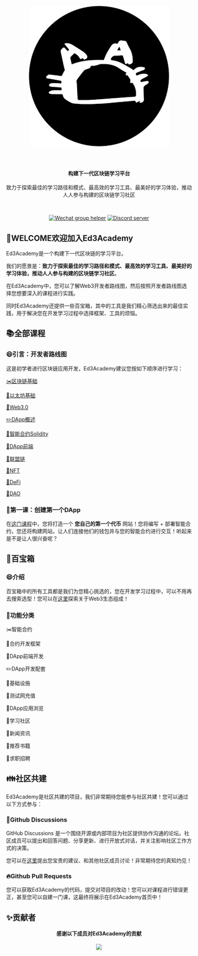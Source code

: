 <div align="center">
  <img src="./docs/image/logo.svg" style="margin: 0 auto 40px;" width="380" />
  <h4 align="center">
    构建下一代区块链学习平台
  </h4>
  <p>致力于探索最佳的学习路径和模式、最高效的学习工具、最美好的学习体验，推动人人参与构建的区块链学习社区
</p>
  <br />
  <p>
    <a href="https://github.com/Ed3Academy/blockchain-courses/blob/feature/add-readme/docs/image/wechat_invite.png"><img alt="Wechat group helper" src="https://img.shields.io/static/v1?&label=&logo=wechat&message=wechat group&color=brightgreen&logoColor=white"></a>
    <a href="https://discord.com/invite/Y3NJHRrEg4"><img src="https://img.shields.io/discord/1069083554656555098?color=5865F2&logo=discord&logoColor=white&label=discord" alt="Discord server" /></a>
  </p>
</div>

## 👋WELCOME欢迎加入Ed3Academy

Ed3Academy是一个构建下一代区块链的学习平台。

我们的愿景是：**致力于探索最佳的学习路径和模式、最高效的学习工具、最美好的学习体验，推动人人参与构建的区块链学习社区**。

在Ed3Academy中，您可以了解Web3开发者路线图，然后按照开发者路线图选择您想要深入的课程进行实践。

同时Ed3Academy还提供一些百宝箱，其中的工具是我们精心筛选出来的最佳实践，用于解决您在开发学习过程中选择框架、工具的烦恼。

## 📚全部课程

### 😄引言：开发者路线图

这是初学者进行区块链应用开发，Ed3Academy建议您按如下顺序进行学习：

[✂️区块链基础](https://ed3academy.xyz/course/roadmap/section/blockchain)

[📎以太坊基础](https://ed3academy.xyz/course/roadmap/section/ethereum)

[📏Web3.0](https://ed3academy.xyz/course/roadmap/section/web3.0)

[✏️DApp概述](https://ed3academy.xyz/course/roadmap/section/dapp-overview)

[📐智能合约Solidity](https://ed3academy.xyz/course/roadmap/section/solidity)

[📕DApp前端](https://ed3academy.xyz/course/roadmap/section/dapp-frontend)

[📗联盟链](https://ed3academy.xyz/course/roadmap/section/alliance-chain)

[📘NFT](https://ed3academy.xyz/course/roadmap/section/NFT)

[📙DeFi](https://ed3academy.xyz/course/roadmap/section/DeFi)

[📒DAO](https://ed3academy.xyz/course/roadmap/section/DeFi)

### 🏀第一课：创建第一个DApp

在[这门课程](https://ed3academy.xyz/course/Your_First_Token_DApp/section/Section_1_Lesson_1_Get_Started)中，您将打造一个 **您自己的第一个代币** 网站！您将编写 + 部署智能合约，您还将构建网站，让人们连接他们的钱包并与您的智能合约进行交互！听起来是不是让人很兴奋呢？

## 📁百宝箱

### 😄介绍

百宝箱中的所有工具都是我们为您精心挑选的，您在开发学习过程中，可以不用再去搜索选型！您可以在[这里](https://ed3academy.xyz/navigator)探索关于Web3生态组成！

### 🎉功能分类

✂️智能合约

📎合约开发框架

📏DApp前端开发

✏️DApp开发配套

📐基础设施

📕测试网充值

📗DApp应用浏览

📘学习社区

📙新闻资讯

📓推荐书籍

📒求职招聘

## 👪社区共建

Ed3Academy是社区共建的项目，我们非常期待您能参与社区共建！您可以通过以下方式参与：

### 🤝Github Discussions

GitHub Discussions 是一个围绕开源或内部项目为社区提供协作沟通的论坛。社区成员可以提出和回答问题、分享更新、进行开放式对话，并关注影响社区工作方式的决策。

您可以在[这里](https://github.com/orgs/Ed3Academy/discussions)提出您宝贵的建议、和其他社区成员讨论！非常期待您的真知灼见！

### 🔥Github Pull Requests

您可以获取Ed3Academy的代码，提交对项目的改动！您可以对课程进行错误更正，甚至您可以自建一门课，这最终将展示在Ed3Academy首页中！

## ✨贡献者

<div align="center">
  <h4 align="center">
    感谢以下成员对Ed3Academy的贡献
  </h4>
  <a href = "https://github.com/Ed3Academy/blockchain-courses/graphs/contributors">
    <img src = "https://contrib.rocks/image?repo=Ed3Academy/blockchain-courses&max=200"/>
  </a>
</div>
